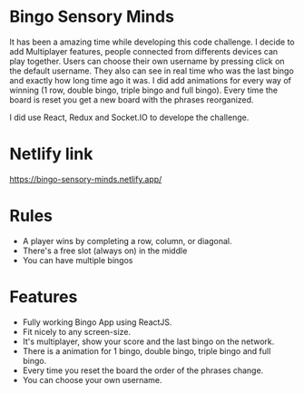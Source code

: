 # Bingo Sensory Minds

It has been a amazing time while developing this code challenge. I decide to add Multiplayer features, people connected from differents devices can play together. Users can choose their own username by pressing click on the default username. They also can see in real time who was the last bingo and exactly how long time ago it was. I did add animations for every way of winning (1 row, double bingo, triple bingo and full bingo). Every time the board is reset you get a new board with the phrases reorganized.

I did use React, Redux and Socket.IO to develope the challenge.

# Netlify link
https://bingo-sensory-minds.netlify.app/

# Rules

-   A player wins by completing a row, column, or diagonal.
-   There's a free slot (always on) in the middle
-   You can have multiple bingos

# Features

-   Fully working Bingo App using ReactJS.
-   Fit nicely to any screen-size.
-   It's multiplayer, show your score and the last bingo on the network.
-   There is a animation for 1 bingo, double bingo, triple bingo and full bingo.
-   Every time you reset the board the order of the phrases change.
-  You can choose your own username.